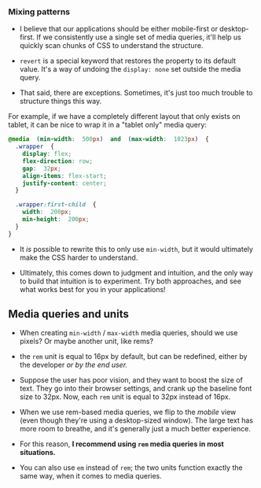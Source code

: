 ### Mixing patterns

- I believe that our applications should be either mobile-first or desktop-first. If we consistently use a single set of media queries, it'll help us quickly scan chunks of CSS to understand the structure.

- `revert` is a special keyword that restores the property to its default value. It's a way of undoing the `display: none` set outside the media query.

- That said, there are exceptions. Sometimes, it's just too much trouble to structure things this way.

For example, if we have a completely different layout that only exists on tablet, it can be nice to wrap it in a "tablet only" media query:

```css
@media  (min-width:  500px)  and  (max-width:  1023px)  {
  .wrapper  {
    display: flex;
    flex-direction: row;
    gap:  32px;
    align-items: flex-start;
    justify-content: center;
  }

  .wrapper:first-child  {
    width:  200px;
    min-height:  200px;
  }
}
```

- It  _is_  possible to rewrite this to only use  `min-width`, but it would ultimately make the CSS harder to understand.

- Ultimately, this comes down to judgment and intuition, and the only way to build that intuition is to experiment. Try both approaches, and see what works best for you in your applications!

## Media queries and units

- When creating  `min-width`  /  `max-width`  media queries, should we use pixels? Or maybe another unit, like rems?

- the  `rem`  unit is equal to 16px by default, but can be redefined, either by the developer  _or by the end user._

- Suppose the user has poor vision, and they want to boost the size of text. They go into their browser settings, and crank up the baseline font size to 32px. Now, each  `rem`  unit is equal to 32px instead of 16px.

- When we use rem-based media queries, we flip to the  _mobile_  view (even though they're using a desktop-sized window). The large text has more room to breathe, and it's generally just a much better experience.

- For this reason,  **I recommend using  `rem`  media queries in most situations.**

- You can also use  `em`  instead of  `rem`; the two units function exactly the same way, when it comes to media queries.